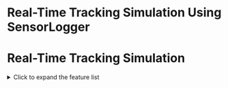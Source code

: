 # Real-Time Tracking Simulation Using SensorLogger
# Real-Time Tracking Simulation

<details>
<summary>Click to expand the feature list</summary>
  
## Overview
This simulation leverages HTML, CSS, JavaScript, and Mapbox GL JS to dynamically display the movements of individuals based on GPS data collected from SensorLogger on iPhone and Apple Watch devices. It demonstrates the potential of real-time GPS tracking for various applications.

## Purpose and Functionality

### Dynamic Tracking
- **Primary Goal**: Provide real-time tracking of individuals by simulating movement along predefined routes on a map.
- **Live Data Integration**: Suitable for reflecting real-time movement, potentially derived from live data streams.

### Multi-Device Compatibility
- **Device Support**: Utilizes data from SensorLogger apps on both iPhone and Apple Watch.
- **Broad Applicability**: Ensures the simulation is applicable to users with different devices.

### User Interaction and Engagement
- **Interactive Visualization**: Designed to engage users by providing interactive and dynamic visual tracking.
- **Versatile Use Cases**: Ideal for monitoring athletic training, coordinating events, or educational demonstrations.

### Development and Testing of Tracking Algorithms
- **Algorithm Enhancement**: Allows developers to test and improve algorithms for pace calculation, movement prediction, and route optimization.
- **Real-time Data Processing**: Facilitates algorithm testing under dynamic conditions.

### Scalability and Customization
- **Flexible Application**: Can be scaled and customized for various needs from small group activities to large-scale public events.
- **Custom Features**: Supports adjustments for different participant numbers, geographic locations, and specific tracking requirements.

This framework serves as a robust tool for diverse applications including urban planning, wildlife tracking, and any scenario requiring precise geographical movement tracking.


## Version 1

<img width="1240" alt="Screenshot 2024-05-07 at 4 15 26 PM" src="https://github.com/RTGS-Lab/realtime-race-simulation/assets/103837294/923699ca-8acc-4d8a-8b67-7d023ea2c673">

## Version 2
<img width="1188" alt="Screenshot 2024-05-07 at 4 15 08 PM" src="https://github.com/RTGS-Lab/realtime-race-simulation/assets/103837294/fde652f4-15d3-4b21-84df-ffe4f09e33a4">
